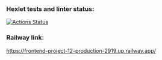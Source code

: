 ### Hexlet tests and linter status:
[![Actions Status](https://github.com/Snuskin/frontend-project-12/workflows/hexlet-check/badge.svg)](https://github.com/Snuskin/frontend-project-12/actions)

### Railway link:
https://frontend-project-12-production-2919.up.railway.app/